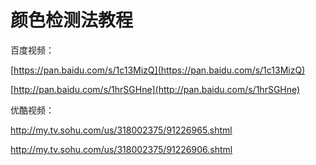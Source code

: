 # 颜色检测法教程



百度视频：

[https://pan.baidu.com/s/1c13MizQ](https://pan.baidu.com/s/1c13MizQ)

[http://pan.baidu.com/s/1hrSGHne](http://pan.baidu.com/s/1hrSGHne)



优酷视频：

[http://my.tv.sohu.com/us/318002375/91226965.shtml ](http://my.tv.sohu.com/us/318002375/91226965.shtml )

[http://my.tv.sohu.com/us/318002375/91226906.shtml  ](http://my.tv.sohu.com/us/318002375/91226906.shtml  )

